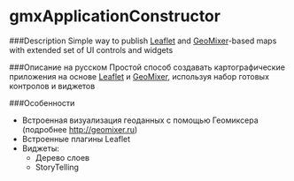 # gmxApplicationConstructor

###Description
Simple way to publish [Leaflet](http://leaflet.js) and [GeoMixer](http://geomixer.ru)-based maps with extended set of UI controls and widgets

###Описание на русском
Простой способ создавать картографические приложения на основе [Leaflet](http://leaflet.js) и [GeoMixer](http://geomixer.ru), используя набор готовых контролов и виджетов

###Особенности
- Встроенная визуализация геоданных с помощью Геомиксера (подробнее http://geomixer.ru)
- Встроенные плагины Leaflet
- Виджеты:
  - Дерево слоев
  - StoryTelling
